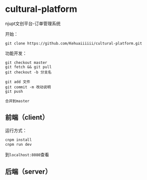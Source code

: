 # cultural-platform
njupt文创平台-订单管理系统

开始：
``` git
git clone https://github.com/Kehuaiiiiii/cultural-platform.git
```
功能开发：
``` git
git checkout master
git fetch && git pull
git checkout -b 分支名

git add 文件
git commit -m 改动说明
git push

合并到master
```

## 前端（client）

运行方式：
``` bash
cnpm install
cnpm run dev
```

到`localhost:8080`查看



## 后端（server）

